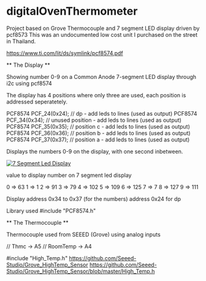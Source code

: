 # digitalOvenThermometer

Project based on Grove Thermocouple and 
7 segment LED display driven by pcf8573
This was an undocumented low cost unit I purchased on the street in Thailand.

https://www.ti.com/lit/ds/symlink/pcf8574.pdf

** The Display **

  Showing number 0-9 on a Common Anode 7-segment LED display 
  through i2c using pcf8574
  
The display has 4 positions where only three are used, each position is addressed seperatetely. 

PCF8574 PCF_24(0x24);  // dp - add leds to lines      (used as output)
PCF8574 PCF_34(0x34);  // unused position - add leds to lines      (used as output)
PCF8574 PCF_35(0x35);  // position c - add leds to lines      (used as output)
PCF8574 PCF_36(0x36);  // position b - add leds to lines      (used as output)
PCF8574 PCF_37(0x37);  // position a - add leds to lines      (used as output)
  
  Displays the numbers 0-9 on the display, with one second inbetween.

[![7 Segment Led Display](https://upload.wikimedia.org/wikipedia/commons/thumb/0/02/7_segment_display_labeled.svg/1200px-7_segment_display_labeled.svg.png)](https://wikimedia.org)

value to display number on 7 segment led display 

0 => 63
1 => 1
2 => 91
3 => 79
4 => 102
5 => 109
6 => 125
7 => 7
8 => 127
9 => 111

Display address 0x34 to 0x37 (for the numbers)
address 0x24 for dp

Library used 
#include "PCF8574.h"

** The Thermocouple **

Thermocouple used from SEEED (Grove) using analog inputs

// Thmc -> A5
// RoomTemp -> A4

#include "High_Temp.h"
https://github.com/Seeed-Studio/Grove_HighTemp_Sensor
https://github.com/Seeed-Studio/Grove_HighTemp_Sensor/blob/master/High_Temp.h
